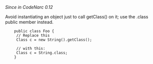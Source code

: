 
*Since in CodeNarc 0.12*

Avoid instantiating an object just to call getClass() on it; use the .class public member instead.

```
    public class Foo {
     // Replace this
     Class c = new String().getClass();

     // with this:
     Class c = String.class;
    }
```


